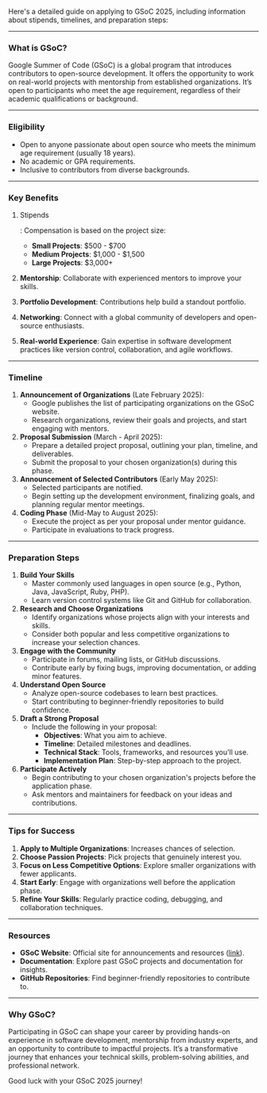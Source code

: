 Here's a detailed guide on applying to GSoC 2025, including information about stipends, timelines, and preparation steps:

------

### **What is GSoC?**

Google Summer of Code (GSoC) is a global program that introduces contributors to open-source development. It offers the opportunity to work on real-world projects with mentorship from established organizations. It’s open to participants who meet the age requirement, regardless of their academic qualifications or background.

------

### **Eligibility**

- Open to anyone passionate about open source who meets the minimum age requirement (usually 18 years).
- No academic or GPA requirements.
- Inclusive to contributors from diverse backgrounds.

------

### **Key Benefits**

1. Stipends

	: Compensation is based on the project size:

	- **Small Projects**: $500 - $700
	- **Medium Projects**: $1,000 - $1,500
	- **Large Projects**: $3,000+

2. **Mentorship**: Collaborate with experienced mentors to improve your skills.

3. **Portfolio Development**: Contributions help build a standout portfolio.

4. **Networking**: Connect with a global community of developers and open-source enthusiasts.

5. **Real-world Experience**: Gain expertise in software development practices like version control, collaboration, and agile workflows.

------

### **Timeline**

1. **Announcement of Organizations** (Late February 2025):
	- Google publishes the list of participating organizations on the GSoC website.
	- Research organizations, review their goals and projects, and start engaging with mentors.
2. **Proposal Submission** (March - April 2025):
	- Prepare a detailed project proposal, outlining your plan, timeline, and deliverables.
	- Submit the proposal to your chosen organization(s) during this phase.
3. **Announcement of Selected Contributors** (Early May 2025):
	- Selected participants are notified.
	- Begin setting up the development environment, finalizing goals, and planning regular mentor meetings.
4. **Coding Phase** (Mid-May to August 2025):
	- Execute the project as per your proposal under mentor guidance.
	- Participate in evaluations to track progress.

------

### **Preparation Steps**

1. **Build Your Skills**
	- Master commonly used languages in open source (e.g., Python, Java, JavaScript, Ruby, PHP).
	- Learn version control systems like Git and GitHub for collaboration.
2. **Research and Choose Organizations**
	- Identify organizations whose projects align with your interests and skills.
	- Consider both popular and less competitive organizations to increase your selection chances.
3. **Engage with the Community**
	- Participate in forums, mailing lists, or GitHub discussions.
	- Contribute early by fixing bugs, improving documentation, or adding minor features.
4. **Understand Open Source**
	- Analyze open-source codebases to learn best practices.
	- Start contributing to beginner-friendly repositories to build confidence.
5. **Draft a Strong Proposal**
	- Include the following in your proposal:
		- **Objectives**: What you aim to achieve.
		- **Timeline**: Detailed milestones and deadlines.
		- **Technical Stack**: Tools, frameworks, and resources you'll use.
		- **Implementation Plan**: Step-by-step approach to the project.
6. **Participate Actively**
	- Begin contributing to your chosen organization's projects before the application phase.
	- Ask mentors and maintainers for feedback on your ideas and contributions.

------

### **Tips for Success**

1. **Apply to Multiple Organizations**: Increases chances of selection.
2. **Choose Passion Projects**: Pick projects that genuinely interest you.
3. **Focus on Less Competitive Options**: Explore smaller organizations with fewer applicants.
4. **Start Early**: Engage with organizations well before the application phase.
5. **Refine Your Skills**: Regularly practice coding, debugging, and collaboration techniques.

------

### **Resources**

- **GSoC Website**: Official site for announcements and resources ([link](https://summerofcode.withgoogle.com)).
- **Documentation**: Explore past GSoC projects and documentation for insights.
- **GitHub Repositories**: Find beginner-friendly repositories to contribute to.

------

### **Why GSoC?**

Participating in GSoC can shape your career by providing hands-on experience in software development, mentorship from industry experts, and an opportunity to contribute to impactful projects. It’s a transformative journey that enhances your technical skills, problem-solving abilities, and professional network.

Good luck with your GSoC 2025 journey!
